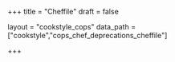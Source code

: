 +++
title = "Cheffile"
draft = false

layout = "cookstyle_cops"
data_path = ["cookstyle","cops_chef_deprecations_cheffile"]

+++

<!-- The content of this page is automatically generated from the
cops_chef_deprecations_cheffile.yml file in github.com/chef/cookstyle/blob/master/docs-chef-io/data/cookstyle/. -->
